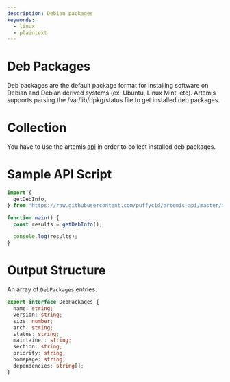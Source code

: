 ```yaml
---
description: Debian packages
keywords:
  - linux
  - plaintext
---
```


# Deb Packages

Deb packages are the default package format for installing software on Debian
and Debian derived systems (ex: Ubuntu, Linux Mint, etc). Artemis supports
parsing the /var/lib/dpkg/status file to get installed deb packages.

# Collection

You have to use the artemis [api](../../API/overview.md) in order to collect
installed deb packages.

# Sample API Script

```typescript
import {
  getDebInfo,
} from "https://raw.githubusercontent.com/puffycid/artemis-api/master/mod.ts";

function main() {
  const results = getDebInfo();

  console.log(results);
}
```

# Output Structure

An array of `DebPackages` entries.

```typescript
export interface DebPackages {
  name: string;
  version: string;
  size: number;
  arch: string;
  status: string;
  maintainer: string;
  section: string;
  priority: string;
  homepage: string;
  dependencies: string[];
}
```
